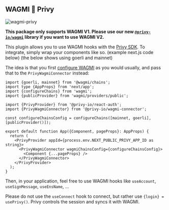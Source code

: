 ## WAGMI 🤝 Privy

![wagmi-privy](https://user-images.githubusercontent.com/3359083/234168805-833660eb-e9f0-4b75-9e51-476cab621d8d.png)

**This package only supports WAGMI V1. Please use our new [`@privy-io/wagmi`](https://www.npmjs.com/package/@privy-io/wagmi) library if you want to use WAGMI V2.**

This plugin allows you to use WAGMI hooks with the [Privy SDK](https://docs.privy.io). To integrate, simply wrap your components like so. (example next.js code below) (the below shows using goerli and mainnet)

The idea is that you first [configure WAGMI](https://wagmi.sh/react/providers/configuring-chains) as you would usually, and pass that to the `PrivyWagmiConnector` instead:

```tsx
import {goerli, mainnet} from '@wagmi/chains';
import type {AppProps} from 'next/app';
import {configureChains} from 'wagmi';
import {publicProvider} from 'wagmi/providers/public';

import {PrivyProvider} from '@privy-io/react-auth';
import {PrivyWagmiConnector} from '@privy-io/wagmi-connector';

const configureChainsConfig = configureChains([mainnet, goerli], [publicProvider()]);

export default function App({Component, pageProps}: AppProps) {
  return (
    <PrivyProvider appId={process.env.NEXT_PUBLIC_PRIVY_APP_ID as string}>
      <PrivyWagmiConnector wagmiChainsConfig={configureChainsConfig}>
        <Component {...pageProps} />
      </PrivyWagmiConnector>
    </PrivyProvider>
  );
}
```

Then, in your application, feel free to use WAGMI hooks like `useAccount`, `useSignMessage`, `useEnsName`, ...

Please do not use the `useConnect` hook to connect, but rather use `{login} = usePrivy()`. Privy controls the session and syncs it with WAGMI.
